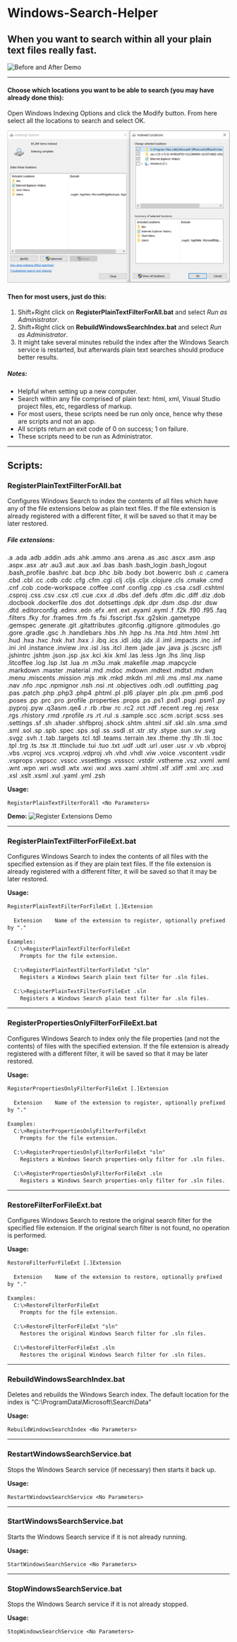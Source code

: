 # Windows-Search-Helper

## When you want to search within all your plain text files really fast.


![Before and After Demo](demo/BeforeAndAfter_720x480.gif?raw=true "Before and After Demo")
___
#### Choose which locations you want to be able to search (you may have already done this):
Open Windows Indexing Options and click the Modify button. From here select all the locations to search and select OK.

![Indexing Options](demo/IndexingOptions.png?raw=true "Indexing Options")

#### Then for most users, just do this:
1. Shift+Right click on **RegisterPlainTextFilterForAll.bat** and select *Run as Administrator*.
2. Shift+Right click on **RebuildWindowsSearchIndex.bat** and select *Run as Administrator*.
3. It might take several minutes rebuild the index after the Windows Search service is restarted, but afterwards plain text searches should produce better results.


##### Notes:

* Helpful when setting up a new computer.
* Search within any file comprised of plain text: html, xml, Visual Studio project files, etc, regardless of markup.
* For most users, these scripts need be run only once, hence why these are scripts and not an app.
* All scripts return an exit code of 0 on success; 1 on failure.
* These scripts need to be run as Administrator.

___
## Scripts:
### RegisterPlainTextFilterForAll.bat
Configures Windows Search to index the contents of all files which have any of the file extensions below as plain text files. If the file extension is already registered with a different filter, it will be saved so that it may be later restored.

##### File extensions:
  .a .ada .adb .addin .ads .ahk .ammo .ans .arena .as .asc .ascx .asm .asp .aspx .asx .atr .au3 .aut .aux .axl .bas .bash .bash_login .bash_logout .bash_profile .bashrc .bat .bcp .bhc .bib .body .bot .bowerrc .bsh .c .camera .cbd .cbl .cc .cdb .cdc .cfg .cfm .cgi .clj .cljs .cljx .clojure .cls .cmake .cmd .cnf .cob .code-workspace .coffee .conf .config .cpp .cs .csa .csdl .cshtml .csproj .css .csv .csx .ctl .cue .cxx .d .dbs .def .defs .dfm .dic .diff .diz .dob .docbook .dockerfile .dos .dot .dotsettings .dpk .dpr .dsm .dsp .dsr .dsw .dtd .editorconfig .edmx .edn .efx .ent .ext .eyaml .eyml .f .f2k .f90 .f95 .faq .filters .fky .for .frames .frm .fs .fsi .fsscript .fsx .g2skin .gametype .gemspec .generate .git .gitattributes .gitconfig .gitignore .gitmodules .go .gore .gradle .gsc .h .handlebars .hbs .hh .hpp .hs .hta .htd .htm .html .htt .hud .hxa .hxc .hxk .hxt .hxx .i .ibq .ics .idl .idq .idx .il .iml .impacts .inc .inf .ini .inl .instance .inview .inx .isl .iss .itcl .item .jade .jav .java .js .jscsrc .jsfl .jshintrc .jshtm .json .jsp .jsx .kci .kix .kml .las .less .lgn .lhs .linq .lisp .litcoffee .log .lsp .lst .lua .m .m3u .mak .makefile .map .mapcycle .markdown .master .material .md .mdoc .mdown .mdtext .mdtxt .mdwn .menu .miscents .mission .mjs .mk .mkd .mkdn .ml .mli .ms .msl .mx .name .nav .nfo .npc .npmignor .nsh .nsi .nt .objectives .odh .odl .outfitting .pag .pas .patch .php .php3 .php4 .phtml .pl .pl6 .player .pln .plx .pm .pm6 .pod .poses .pp .prc .pro .profile .properties .props .ps .ps1 .psd1 .psgi .psm1 .py .pyproj .pyw .q3asm .qe4 .r .rb .rbw .rc .rc2 .rct .rdf .recent .reg .rej .resx .rgs .rhistory .rmd .rprofile .rs .rt .rul .s .sample .scc .scm .script .scss .ses .settings .sf .sh .shader .shfbproj .shock .shtm .shtml .sif .skl .sln .sma .smd .sml .sol .sp .spb .spec .sps .sql .ss .ssdl .st .str .sty .stype .sun .sv .svg .svgz .svh .t .tab .targets .tcl .tdl .teams .terrain .tex .theme .thy .tlh .tli .toc .tpl .trg .ts .tsx .tt .ttinclude .tui .tuo .txt .udf .udt .url .user .usr .v .vb .vbproj .vbs .vcproj .vcs .vcxproj .vdproj .vh .vhd .vhdl .viw .voice .vscontent .vsdir .vsprops .vspscc .vsscc .vssettings .vssscc .vstdir .vstheme .vsz .vxml .wml .wnt .wpn .wri .wsdl .wtx .wxi .wxl .wxs .xaml .xhtml .xlf .xliff .xml .xrc .xsd .xsl .xslt .xsml .xul .yaml .yml .zsh

**Usage:**

    RegisterPlainTextFilterForAll <No Parameters>


**Demo:**
![Register Extensions Demo](demo/RegisterExtensions_1280x720.gif?raw=true "Register Extensions Demo")
___
### RegisterPlainTextFilterForFileExt.bat
  Configures Windows Search to index the contents of all files with the specified extension as if they are plain text files. If the file extension is already registered with a different filter, it will be saved so that it may be later restored.

**Usage:**

    RegisterPlainTextFilterForFileExt [.]Extension

      Extension    Name of the extension to register, optionally prefixed by "."

    Examples:
      C:\>RegisterPlainTextFilterForFileExt
        Prompts for the file extension.
    
      C:\>RegisterPlainTextFilterForFileExt "sln"
        Registers a Windows Search plain text filter for .sln files.
    
      C:\>RegisterPlainTextFilterForFileExt .sln
        Registers a Windows Search plain text filter for .sln files.
___
### RegisterPropertiesOnlyFilterForFileExt.bat
  Configures Windows Search to index only the file properties (and not the contents) of files with the specified extension. If the file extension is already registered with a different filter, it will be saved so that it may be later restored.

**Usage:**

    RegisterPropertiesOnlyFilterForFileExt [.]Extension

      Extension    Name of the extension to register, optionally prefixed by "."

    Examples:
      C:\>RegisterPropertiesOnlyFilterForFileExt
        Prompts for the file extension.
    
      C:\>RegisterPropertiesOnlyFilterForFileExt "sln"
        Registers a Windows Search properties-only filter for .sln files.
    
      C:\>RegisterPropertiesOnlyFilterForFileExt .sln
        Registers a Windows Search properties-only filter for .sln files.
___
### RestoreFilterForFileExt.bat
  Configures Windows Search to restore the original search filter for the specified file extension. If the original search filter is not found, no operation is performed.

**Usage:**

    RestoreFilterForFileExt [.]Extension

      Extension    Name of the extension to restore, optionally prefixed by "."

    Examples:
      C:\>RestoreFilterForFileExt
        Prompts for the file extension.
    
      C:\>RestoreFilterForFileExt "sln"
        Restores the original Windows Search filter for .sln files.
    
      C:\>RestoreFilterForFileExt .sln
        Restores the original Windows Search filter for .sln files.
___
### RebuildWindowsSearchIndex.bat
  Deletes and rebuilds the Windows Search index. The default location for the index is "C:\ProgramData\Microsoft\Search\Data"
  
**Usage:**

    RebuildWindowsSearchIndex <No Parameters>
___
### RestartWindowsSearchService.bat
  Stops the Windows Search service (if necessary) then starts it back up.
  
**Usage:**

    RestartWindowsSearchService <No Parameters>
___
### StartWindowsSearchService.bat
  Starts the Windows Search service if it is not already running.
  
**Usage:**

    StartWindowsSearchService <No Parameters>
___
### StopWindowsSearchService.bat
  Stops the Windows Search service if it is not already stopped.
  
**Usage:**

    StopWindowsSearchService <No Parameters>


